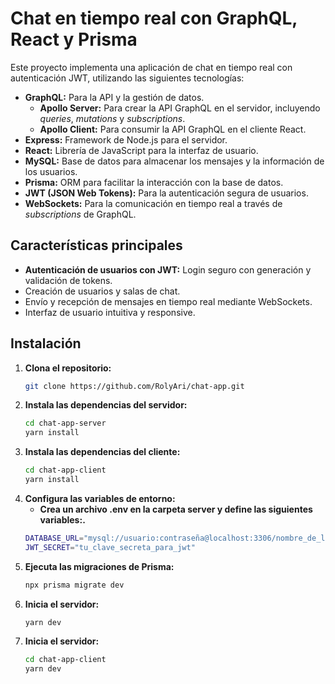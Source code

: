 # Chat en tiempo real con GraphQL, React y Prisma

Este proyecto implementa una aplicación de chat en tiempo real con autenticación JWT, utilizando las siguientes tecnologías:

* **GraphQL:** Para la API y la gestión de datos.
    * **Apollo Server:**  Para crear la API GraphQL en el servidor, incluyendo _queries_, _mutations_ y _subscriptions_.
    * **Apollo Client:**  Para consumir la API GraphQL en el cliente React.
* **Express:** Framework de Node.js para el servidor.
* **React:** Librería de JavaScript para la interfaz de usuario.
* **MySQL:** Base de datos para almacenar los mensajes y la información de los usuarios.
* **Prisma:** ORM para facilitar la interacción con la base de datos.
* **JWT (JSON Web Tokens):** Para la autenticación segura de usuarios.
* **WebSockets:** Para la comunicación en tiempo real a través de _subscriptions_ de GraphQL.


## Características principales

* **Autenticación de usuarios con JWT:**  Login seguro con generación y validación de tokens.
* Creación de usuarios y salas de chat.
* Envío y recepción de mensajes en tiempo real mediante WebSockets.
* Interfaz de usuario intuitiva y responsive.

## Instalación

1. **Clona el repositorio:**
   ```bash
   git clone https://github.com/RolyAri/chat-app.git
2. **Instala las dependencias del servidor:**
   ```bash
   cd chat-app-server
   yarn install

3. **Instala las dependencias del cliente:**
   ```bash
   cd chat-app-client
   yarn install

4. **Configura las variables de entorno:**
     * **Crea un archivo .env en la carpeta server y define las siguientes variables:.**
   ```bash
   DATABASE_URL="mysql://usuario:contraseña@localhost:3306/nombre_de_la_base_de_datos"
   JWT_SECRET="tu_clave_secreta_para_jwt"
5. **Ejecuta las migraciones de Prisma:**
   ```bash
   npx prisma migrate dev
6. **Inicia el servidor:**
   ```bash
   yarn dev
7. **Inicia el servidor:**
   ```bash 
   cd chat-app-client
   yarn dev
  
